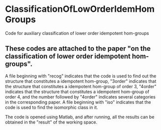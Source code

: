 # ClassificationOfLowOrderIdemHomGroups
Code for auxiliary classification of lower order idempotent hom-groups
## These codes are attached to the paper "on the classification of lower order idempotent hom-groups". 

A file beginning with "recog" indicates that the code is used to find out the structure that constitutes a idempotent hom-group, "3order" indicates that the structure that constitutes a idempotent hom-group of order 3, "4order" indicates that the structure that constitutes a idempotent hom-group of order 4, and the number followed by "4order" indicates several categories in the corresponding paper. A file beginning with "iso" indicates that the code is used to find the isomorphic class in it.

The code is opened using Matlab, and after running, all the results can be obtained in the "result" of the working space.

